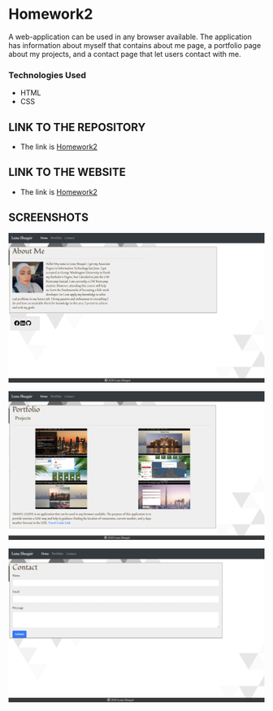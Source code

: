 # Homework2
A web-application can be used in any browser available. The application has information about myself that contains about me page, a portfolio page about my projects, and a contact page that let users contact with me. 


### Technologies Used
- HTML
- CSS


## LINK TO THE REPOSITORY

- The link is [Homework2](https://github.com/LShuqair/Homework2)


## LINK TO THE WEBSITE
- The link is [Homework2](file:///Users/lunashuqair/Desktop/Homework/Homework2/index.html)


## SCREENSHOTS
![homework2 index.html screen shot](image7.png)

![homework2 portfolio.html screen shot](image8.png)

![homework2 contact.html screen shot](image9.png)


